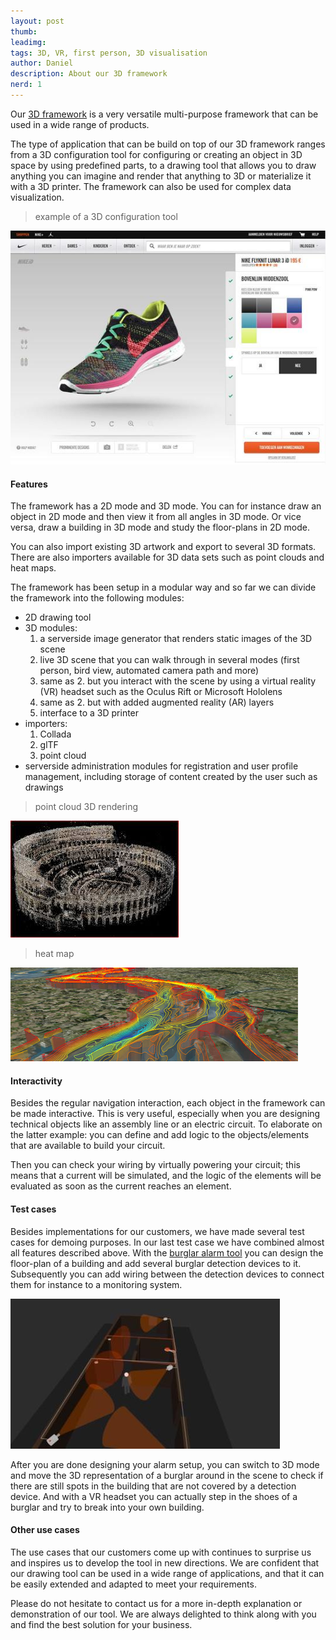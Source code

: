 ```yaml
---
layout: post
thumb:
leadimg:
tags: 3D, VR, first person, 3D visualisation
author: Daniel
description: About our 3D framework
nerd: 1
---
```



Our [3D framework](http://tweedegolf.nl/3d-framework/) is a very versatile multi-purpose framework that can be used in a wide range of products.

The type of application that can be build on top of our 3D framework ranges from a 3D configuration tool for configuring or creating an object in 3D space by using predefined parts, to a drawing tool that allows you to draw anything you can imagine and render that anything to 3D or materialize it with a 3D printer. The framework can also be used for complex data visualization.

> example of a 3D configuration tool

![Nike 3D configurator](/img/blog/nike-3D-configurator-small.jpg)


#### Features

The framework has a 2D mode and 3D mode. You can for instance draw an object in 2D mode and then view it from all angles in 3D mode. Or vice versa, draw a building in 3D mode and study the floor-plans in 2D mode.

You can also import existing 3D artwork and export to several 3D formats. There are also importers available for 3D data sets such as point clouds and heat maps.

The framework has been setup in a modular way and so far we can divide the framework into the following modules:

- 2D drawing tool
- 3D modules:
  1. a serverside image generator that renders static images of the 3D scene
  2. live 3D scene that you can walk through in several modes (first person, bird view, automated camera path and more)
  3. same as 2. but you interact with the scene by using a virtual reality (VR) headset such as the Oculus Rift or Microsoft Hololens
  4. same as 2. but with added augmented reality (AR) layers
  5. interface to a 3D printer
- importers:
  1. Collada
  2. glTF
  3. point cloud
- serverside administration modules for registration and user profile management, including storage of content created by the user such as drawings

> point cloud 3D rendering

![point cloud](/img/blog/pointcloud.jpg)

> heat map

![heat map](/img/blog/heatmap.png)



#### Interactivity

Besides the regular navigation interaction, each object in the framework can be made interactive. This is very useful, especially when you are designing technical objects like an assembly line or an electric circuit. To elaborate on the latter example: you can define and add logic to the objects/elements that are available to build your circuit.

Then you can check your wiring by virtually powering your circuit; this means that a current will be simulated, and the logic of the elements will be evaluated as soon as the current reaches an element.


#### Test cases

Besides implementations for our customers, we have made several test cases for demoing purposes. In our last test case we have combined almost all features described above. With the [burglar alarm tool](http://tweedegolf.nl/3d-framework/#visualisatie-en-gamification) you can design the floor-plan of a building and add several burglar detection devices to it. Subsequently you can add wiring between the detection devices to connect them for instance to a monitoring system.

![burgler alarm](/img/blog/burgler-alarm-small.jpg)

After you are done designing your alarm setup, you can switch to 3D mode and move the 3D representation of a burglar around in the scene to check if there are still spots in the building that are not covered by a detection device. And with a VR headset you can actually step in the shoes of a burglar and try to break into your own building.


#### Other use cases

The use cases that our customers come up with continues to surprise us and inspires us to develop the tool in new directions. We are confident that our drawing tool can be used in a wide range of applications, and that it can be easily extended and adapted to meet your requirements.

Please do not hesitate to contact us for a more in-depth explanation or demonstration of our tool. We are always delighted to think along with you and find the best solution for your business.


<!--
In 2011 we started to develop a 2D drawing tool for gardens. From the ground up it has been build as a generic tool so it can be used very easily for other types of drawing tools.

Initially, you could only see your drawing in 2D, but later we added a 3D view. With the advent of WebGL support in all major browsers, rendering 3D in a browser is fast enough on almost any device.

A next step could be drawing and editing in 3D but experience learned us that drawing in 3D is not in all cases as handy as it might seem. A 2D view is better suited for drawing floor-plans for for instance gardens, buildings and maps.


configuration tool vs free design

-->


<!--
Our [2D drawing tool](http://tweedegolf.nl/3d-framework/#ontwerpen-en-3d) is very suited for drawing objects that are made up from other objects. Examples:

- draw a garden with objects like trees, plants and flowers
- create an assembly line with parts like conveyor belts, cameras and sensors
- draw walls to separate an office floor into smaller work units
- draw an electric circuit

The drawing tool is less suited for designing new original objects, like for instance the trees in the garden or the conveyor belt of the assembly line. However you can draw surfaces like lawns, terraces and other shapes that are made up from one single material such as hedges, walls and piping.
-->

<!--
Typically you will use our drawing tool to design something that will, or already exists in real life. We have added a 3D view mode to give you a better impression of what your design will look like when materialized.

We made two versions of the 3D view mode; one version that simply renders pictures of the generated 3D scene from several viewing angles, and a first person view whereby you can walk through the 3D representation of your design.

The newest iteration of the tool adds VR as an extra 3D view mode; with VR you can immerse yourself in your own drawing while wearing a headset like the Oculus Rift.

Note that the edit/drawing mode of our tool is always 2D; you can not (yet) edit or draw in 3D.
-->
